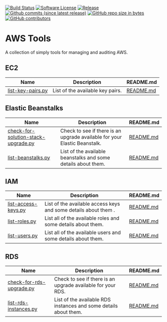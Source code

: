 [![Build Status](https://img.shields.io/travis/AntiPhotonltd/aws-tools/master.svg)](https://travis-ci.org/AntiPhotonltd/aws-tools)
[![Software License](https://img.shields.io/badge/license-MIT-blue.svg)](LICENSE.md)
[![Release](https://img.shields.io/github/release/AntiPhotonltd/aws-tools.svg)](https://github.com/AntiPhotonltd/aws-tools/releases/latest)
[![Github commits (since latest release)](https://img.shields.io/github/commits-since/AntiPhotonltd/aws-tools/latest.svg)](https://github.com/AntiPhotonltd/aws-tools/commits)
[![GitHub repo size in bytes](https://img.shields.io/github/repo-size/AntiPhotonltd/aws-tools.svg)](https://github.com/AntiPhotonltd/aws-tools)
[![GitHub contributors](https://img.shields.io/github/contributors/AntiPhotonltd/aws-tools.svg)](https://github.com/AntiPhotonltd/aws-tools)

AWS Tools
=========

A collection of simply tools for managing and auditing AWS.

## EC2

| Name | Description | README.md |
| --- | --- | --- |
| [list-key-pairs.py](src/ec2/list-key-pairs/list-key-pairs.py) | List of the available key pairs. | [README.md](src/ec2/list-key-pairs/README.md)

## Elastic Beanstalks

| Name | Description | README.md |
| --- | --- | --- |
| [check-for-solution-stack-upgrade.py](src/elasticbeanstalk/check-for-solution-stack-upgrade/check-for-solution-stack-upgrade.py) | Check to see if there is an upgrade available for your Elastic Beanstalk. | [README.md](src/elasticbeanstalk/check-for-solution-stack-upgrade/README.md)
| [list-beanstalks.py](src/elasticbeanstalk/list-beanstalks/list-beanstalks.py) | List of the available beanstalks and some details about them. | [README.md](src/elasticbeanstalk/list-beanstalks/README.md)

## IAM

| Name | Description | README.md |
| --- | --- | --- |
| [list-access-keys.py](src/iam/list-access-keys/list-access-keys.py) | List of the available access keys and some details about them . | [README.md](src/iam/list-access-keys/README.md)
| [list-roles.py](src/iam/list-roles/list-roles.py) | List all of the available roles and some details about them. | [README.md](src/iam/list-roles/README.md)
| [list-users.py](src/iam/list-users/list-users.py) | List all of the available users and some details about them. | [README.md](src/iam/list-users/README.md)


## RDS

| Name | Description | README.md |
| --- | --- | --- |
| [check-for-rds-upgrade.py](src/rds/check-for-rds-upgrade/check-for-rds-upgrade.py) | Check to see if there is an upgrade available for your RDS. | [README.md](src/rds/check-for-rds-upgrade/README.md) |
| [list-rds-instances.py](src/rds/list-rds-instances/list-rds-instances.py) | List of the available RDS instances and some details about them. |  [README.md](src/rds/list-rds-instances/README.md) |

